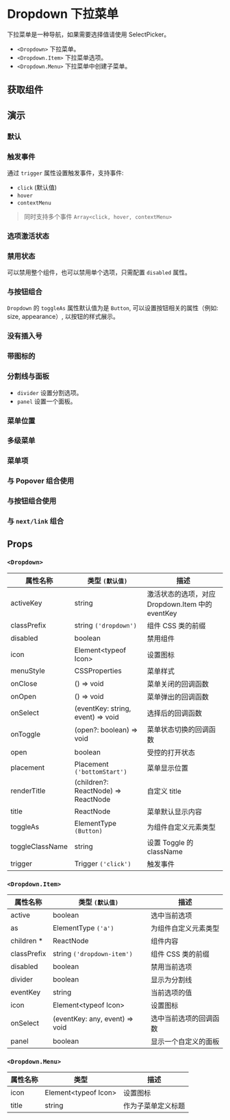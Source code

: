 # Dropdown 下拉菜单

下拉菜单是一种导航，如果需要选择值请使用 SelectPicker。

- `<Dropdown>` 下拉菜单。
- `<Dropdown.Item>` 下拉菜单选项。
- `<Dropdown.Menu>` 下拉菜单中创建子菜单。

## 获取组件

<!--{include:(components/dropdown/fragments/import.md)}-->

## 演示

### 默认

<!--{include:`basic.md`}-->

### 触发事件

通过 `trigger` 属性设置触发事件，支持事件:

- `click` (默认值)
- `hover`
- `contextMenu`

> 同时支持多个事件 `Array<click, hover, contextMenu>`

<!--{include:`trigger.md`}-->

### 选项激活状态

<!--{include:`active.md`}-->

### 禁用状态

可以禁用整个组件，也可以禁用单个选项，只需配置 `disabled` 属性。

<!--{include:`disabled.md`}-->

### 与按钮组合

`Dropdown` 的 `toggleAs` 属性默认值为是 `Button`, 可以设置按钮相关的属性（例如: size, appearance）, 以按钮的样式展示。

<!--{include:`toggle-as.md`}-->

### 没有插入号

<!--{include:`no-caret.md`}-->

### 带图标的

<!--{include:`icons.md`}-->

### 分割线与面板

- `divider` 设置分割选项。
- `panel` 设置一个面板。

<!--{include:`divider.md`}-->

### 菜单位置

<!--{include:`placement.md`}-->

### 多级菜单

<!--{include:`submenu.md`}-->

### 菜单项

<!--{include:`menu-items.md`}-->

### 与 Popover 组合使用

<!--{include:`with-popover.md`}-->

### 与按钮组合使用

<!--{include:`buttons.md`}-->

### 与 `next/link` 组合

<!--{include:`with-router.md`}-->

## Props

<!--{include:(_common/types/placement8.md)}-->
<!--{include:(_common/types/trigger.md)}-->

### `<Dropdown>`

| 属性名称        | 类型 `(默认值)`                     | 描述                                             |
| --------------- | ----------------------------------- | ------------------------------------------------ |
| activeKey       | string                              | 激活状态的选项，对应 Dropdown.Item 中的 eventKey |
| classPrefix     | string `('dropdown')`               | 组件 CSS 类的前缀                                |
| disabled        | boolean                             | 禁用组件                                         |
| icon            | Element&lt;typeof Icon&gt;          | 设置图标                                         |
| menuStyle       | CSSProperties                       | 菜单样式                                         |
| onClose         | () => void                          | 菜单关闭的回调函数                               |
| onOpen          | () => void                          | 菜单弹出的回调函数                               |
| onSelect        | (eventKey: string, event) => void   | 选择后的回调函数                                 |
| onToggle        | (open?: boolean) => void            | 菜单状态切换的回调函数                           |
| open            | boolean                             | 受控的打开状态                                   |
| placement       | Placement `('bottomStart')`         | 菜单显示位置                                     |
| renderTitle     | (children?: ReactNode) => ReactNode | 自定义 title                                     |
| title           | ReactNode                           | 菜单默认显示内容                                 |
| toggleAs        | ElementType `(Button)`              | 为组件自定义元素类型                             |
| toggleClassName | string                              | 设置 Toggle 的 className                         |
| trigger         | Trigger `('click')`                 | 触发事件                                         |

### `<Dropdown.Item>`

| 属性名称    | 类型 `(默认值)`                | 描述                   |
| ----------- | ------------------------------ | ---------------------- |
| active      | boolean                        | 选中当前选项           |
| as          | ElementType `('a')`            | 为组件自定义元素类型   |
| children \* | ReactNode                      | 组件内容               |
| classPrefix | string `('dropdown-item')`     | 组件 CSS 类的前缀      |
| disabled    | boolean                        | 禁用当前选项           |
| divider     | boolean                        | 显示为分割线           |
| eventKey    | string                         | 当前选项的值           |
| icon        | Element&lt;typeof Icon&gt;     | 设置图标               |
| onSelect    | (eventKey: any, event) => void | 选中当前选项的回调函数 |
| panel       | boolean                        | 显示一个自定义的面板   |

### `<Dropdown.Menu>`

| 属性名称 | 类型                       | 描述                             |
| -------- | -------------------------- | -------------------------------- |
| icon     | Element&lt;typeof Icon&gt; | 设置图标                         |
| title    | string                     | 作为子菜单定义标题               |
